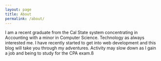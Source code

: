 ```yaml
---
layout: page
title: About
permalink: /about/
---
```


I am a recent graduate from the Cal State system concentrating in Accounting with a minor in Computer Science. Technology as always interested me. I have recently started to get into web development and this blog will take you through my adventures. Activity may slow down as I gain a job and being to study for the CPA exam.ß
